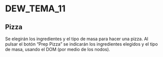 # DEW_TEMA_11

## Pizza

Se elegirán los ingredientes y el tipo de masa para hacer una pizza. Al pulsar el botón “Prep Pizza” se indicarán los ingredientes elegidos y el tipo de masa, usando el DOM (por medio de los nodos).
